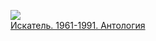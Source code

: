 ![](/books/sf/Джеймс%20Хэдли%20Чейз/Искатель.%201961-1991.%20Антология.jpg)  
[Искатель. 1961-1991. Антология](/books/sf/Джеймс%20Хэдли%20Чейз/Искатель.%201961-1991.%20Антология)
